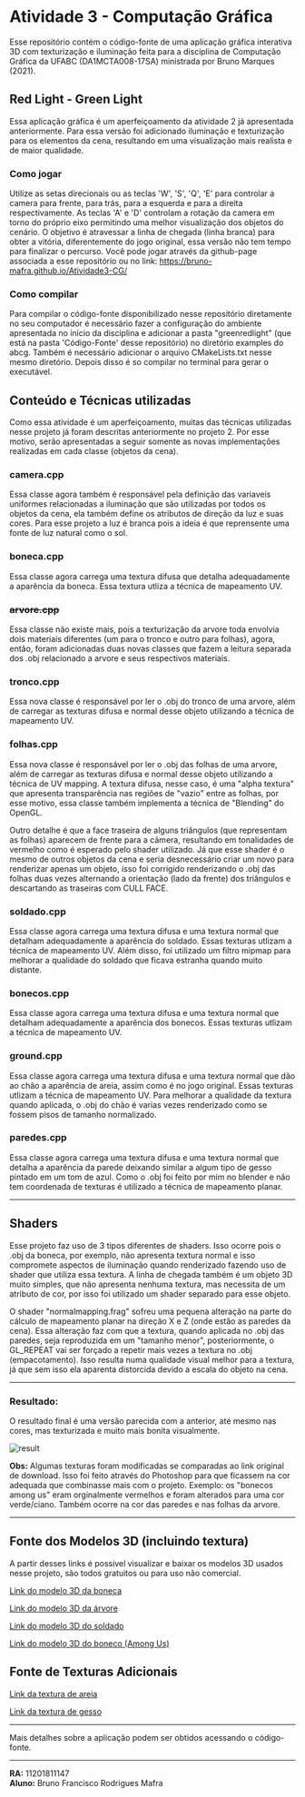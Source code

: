 # Atividade 3 - Computação Gráfica

Esse repositório contém o código-fonte de uma aplicação gráfica interativa 3D com texturização e iluminação feita para a disciplina de Computação Gráfica da UFABC (DA1MCTA008-17SA) ministrada por Bruno Marques (2021).

## Red Light - Green Light
Essa aplicação gráfica é um aperfeiçoamento da atividade 2 já apresentada anteriormente. Para essa versão foi adicionado iluminação e texturização para os elementos da cena, resultando em uma visualização mais realista e de maior qualidade.

### Como jogar
Utilize as setas direcionais ou as teclas 'W', 'S', 'Q', 'E' para controlar a camera para frente, para trás, para a esquerda e para a direita respectivamente. As teclas 'A' e 'D' controlam a rotação da camera em torno do próprio eixo permitindo uma melhor visualização dos objetos do cenário. O objetivo é atravessar a linha de chegada (linha branca) para obter a vitória, diferentemente do jogo original, essa versão não tem tempo para finalizar o percurso. Você pode jogar através da github-page associada a esse repositório ou no link: https://bruno-mafra.github.io/Atividade3-CG/

### Como compilar
Para compilar o código-fonte disponibilizado nesse repositório diretamente no seu computador é necessário fazer a configuração do ambiente apresentada no início da disciplina e adicionar a pasta "greenredlight" (que está na pasta 'Código-Fonte' desse repositório) no diretório examples do abcg. Também é necessário adicionar o arquivo CMakeLists.txt nesse mesmo diretório. Depois disso é so compilar no terminal para gerar o executável.

## Conteúdo e Técnicas utilizadas

Como essa atividade é um aperfeiçoamento, muitas das técnicas utilizadas nesse projeto já foram descritas anteriormente no projeto 2. Por esse motivo, serão apresentadas a seguir somente as novas implementações realizadas em cada classe (objetos da cena).

### camera.cpp
Essa classe agora também é responsável pela definição das variaveis uniformes relacionadas a iluminação que são utilizadas por todos os objetos da cena, ela também define os atributos de direção da luz e suas cores. Para esse projeto a luz é branca pois a ideia é que reprensente uma fonte de luz natural como o sol.

### boneca.cpp
Essa classe agora carrega uma textura difusa que detalha adequadamente a aparência da boneca. Essa textura utliza a técnica de mapeamento UV.

### <strike>arvore.cpp</strike> 
Essa classe não existe mais, pois a texturização da arvore toda envolvia dois materiais diferentes (um para o tronco e outro para folhas), agora, então, foram adicionadas duas novas classes que fazem a leitura separada dos .obj relacionado a arvore e seus respectivos materiais.

### tronco.cpp
Essa nova classe é responsável por ler o .obj do tronco de uma arvore, além de carregar as texturas difusa e normal desse objeto utilizando a técnica de mapeamento UV.

### folhas.cpp
Essa nova classe é responsável por ler o .obj das folhas de uma arvore, além de carregar as texturas difusa e normal desse objeto utilizando a técnica de UV mapping. A textura difusa, nesse caso, é uma "alpha textura" que apresenta transparência nas regiões de "vazio" entre as folhas, por esse motivo, essa classe também implementa a técnica de "Blending" do OpenGL.

Outro detalhe é que a face traseira de alguns triângulos (que representam as folhas) aparecem de frente para a câmera, resultando em tonalidades de vermelho como é esperado pelo shader utilizado. Já que esse shader é o mesmo de outros objetos da cena e seria desnecessário criar um novo para renderizar apenas um objeto, isso foi corrigido renderizando o .obj das folhas duas vezes alternando a orientação (lado da frente) dos triângulos e descartando as traseiras com CULL FACE. 

### soldado.cpp
Essa classe agora carrega uma textura difusa e uma textura normal que detalham adequadamente a aparência do soldado. Essas texturas utlizam a técnica de mapeamento UV. Além disso, foi utilizado um filtro mipmap para melhorar a qualidade do soldado que ficava estranha quando muito distante.

### bonecos.cpp
Essa classe agora carrega uma textura difusa e uma textura normal que detalham adequadamente a aparência dos bonecos. Essas texturas utlizam a técnica de mapeamento UV.

### ground.cpp
Essa classe agora carrega uma textura difusa e uma textura normal que dão ao chão a aparência de areia, assim como é no jogo original. Essas texturas utlizam a técnica de mapeamento UV. Para melhorar a qualidade da textura quando aplicada, o .obj do chão é varias vezes renderizado como se fossem pisos de tamanho normalizado.

### paredes.cpp
Essa classe agora carrega uma textura difusa e uma textura normal que detalha a aparência da parede deixando similar a algum tipo de gesso pintado em um tom de azul. Como o .obj foi feito por mim no blender e não tem coordenada de texturas é utilizado a técnica de mapeamento planar.

---

## Shaders
Esse projeto faz uso de 3 tipos diferentes de shaders. Isso ocorre pois o .obj da boneca, por exemplo, não apresenta textura normal e isso compromete aspectos de iluminação quando renderizado fazendo uso de shader que utiliza essa textura. A linha de chegada também é um objeto 3D muito simples, que não apresenta nenhuma textura, mas necessita de um atributo de cor, por isso foi utilizado um shader separado para esse objeto.

O shader "normalmapping.frag" sofreu uma pequena alteração na parte do cálculo de mapeamento planar na direção X e Z (onde estão as paredes da cena). Essa alteração faz com que a textura, quando aplicada no .obj das paredes, seja reproduzida em um "tamanho menor", posteriormente, o GL_REPEAT vai ser forçado a repetir mais vezes a textura no .obj (empacotamento). Isso resulta numa qualidade visual melhor para a textura, já que sem isso ela aparenta distorcida devido a escala do objeto na cena.

---

### Resultado:
O resultado final é uma versão parecida com a anterior, até mesmo nas cores, mas texturizada e muito mais bonita visualmente.

![result](https://user-images.githubusercontent.com/74402232/145303708-2a0cef8c-3c34-4a95-bdf5-7683f0a8b5d9.png)


**Obs:** Algumas texturas foram modificadas se comparadas ao link original de download. Isso foi feito através do Photoshop para que ficassem na cor adequada que combinasse mais com o projeto. Exemplo: os "bonecos among us" eram orginalmente vermelhos e foram alterados para uma cor verde/ciano. Também ocorre na cor das paredes e nas folhas da arvore.

---
## Fonte dos Modelos 3D (incluindo textura)
A partir desses links é possível visualizar e baixar os modelos 3D usados nesse projeto, são todos gratuitos ou para uso não comercial.

[Link do modelo 3D da boneca](https://sketchfab.com/3d-models/squid-game-doll-ccfed977f35446a7914a3abc5e393182)

[Link do modelo 3D da árvore](https://sketchfab.com/3d-models/tree-a2a6237a270840e198cc7db1c47f1ef7)

[Link do modelo 3D do soldado](https://sketchfab.com/3d-models/squid-game-pinksoldier-8f6112f88ea743e8a468ac017bb2c0e2)

[Link do modelo 3D do boneco (Among Us)](https://sketchfab.com/3d-models/among-us-obj-5254d257fac74e28aa1455a368481279)

## Fonte de Texturas Adicionais 
[Link da textura de areia](https://sketchfab.com/3d-models/beach-sand-substance-5c08ab068a6c48ca9c07c2eb396ece2a)

[Link da textura de gesso](https://polyhaven.com/a/yellow_plaster)

---
Mais detalhes sobre a aplicação podem ser obtidos acessando o código-fonte.

---

**RA:** 11201811147                                                                                                                                                             
**Aluno:** Bruno Francisco Rodrigues Mafra            

